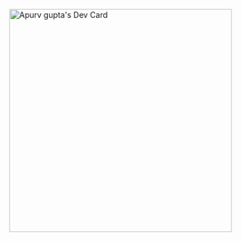 <a href="https://app.daily.dev/apurv__"><img src="https://api.daily.dev/devcards/d43a26dddc5349778bc8c8244c969a85.png?r=5g6" width="400" alt="Apurv gupta's Dev Card"/></a>
